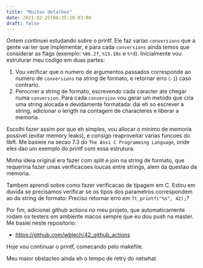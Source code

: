 ```yaml
---
title: "Muitos detalhes"
date: 2021-02-25T06:35:20-03:00
draft: false
---
```


Ontem continuei estudando sobre o printf. Ele faz varias `conversions` que a gente vai ter que implementar, e para cada `conversions` ainda temos que considerar as flags (exemplo: `%06.2f`, `%15.10s` e `%*d`). Inicialmente vou estruturar meu codigo em duas partes:

1. Vou verificar que o numero de argumentos passados corresponde ao numero de `conversions` na string de formato, e retornar erro (`-1`) caso contrario.
2. Perocrrer a string de formato, escrevendo cada caracter ate chegar numa `conversion`. Para cada `conversion` vou gerar um metodo que cria uma string alocada e devidamente formatada: dai eh so escrever a string, adicionar o length na contagem de characteres e liberar a memoria.

Escolhi fazer assim por que eh simples, vou allocar o minimo de memoria possivel (evitar memory leaks), e consigo reaproveitar varias funcoes do libft. Me basieie na secao 7.3 do `The Ansi C Programming Language`, onde eles dao um exemplo do printf com essa estrutura.

Minha ideia original era fazer com split e join na string de formato, que requeriria fazer umas verificacoes loucas entre strings, alem da questao da memoria.

Tambem aprendi sobre como fazer verificacao de tipagem em C. Estou em duvida se precisamos verificar se os tipos dos parametros correspondem ao da string de formato: Preciso retornar erro em `ft_printf("%s", 42);`?

Por fim, adicionei github actions no meu projeto, que automaticamente rodam os testers em ambiente macos sempre que eu dou push na master. Me basiei neste repositorio:

- https://github.com/wblech/42_github_actions

Hoje vou continuar o printf, comecando pelo makefile.

Meu maior obstacleo ainda eh o tempo de retry do netwhat.
